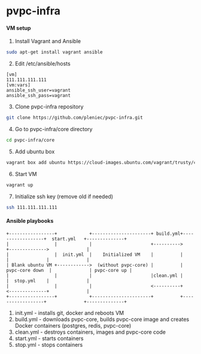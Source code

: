 # pvpc-infra
#### VM setup
1. Install Vagrant and Ansible
```bash
sudo apt-get install vagrant ansible
```
2. Edit /etc/ansible/hosts
```
[vm]
111.111.111.111
[vm:vars]
ansible_ssh_user=vagrant
ansible_ssh_pass=vagrant
```
3. Clone pvpc-infra repository
```bash
git clone https://github.com/pleniec/pvpc-infra.git
```
4. Go to pvpc-infra/core directory
```bash
cd pvpc-infra/core
```
5. Add ubuntu box
```bash
vagrant box add ubuntu https://cloud-images.ubuntu.com/vagrant/trusty/current/trusty-server-cloudimg-amd64-vagrant-disk1.box
```
6. Start VM
```bash
vagrant up
```
7. Initialize ssh key (remove old if needed)
```bash
ssh 111.111.111.111
```
#### Ansible playbooks
```
+-----------------+            +----------------------+ build.yml+------------------+  start.yml   +--------------+
|                 |            |                      +---------->                  +-------------->              |
|                 |  init.yml  |    Initialized VM    |          |                  |              |              |
| Blank ubuntu VM +------------>  (without pvpc-core) |          |  pvpc-core down  |              | pvpc-core up |
|                 |            |                      |clean.yml |                  |  stop.yml    |              |
|                 |            |                      <----------+                  <--------------+              |
+-----------------+            +----------------------+          +------------------+              +--------------+
```
1. init.yml - installs git, docker and reboots VM
2. build.yml - downloads pvpc-core, builds pvpc-core image and creates Docker containers (postgres, redis, pvpc-core)
3. clean.yml - destroys containers, images and pvpc-core code
4. start.yml - starts containers
5. stop.yml - stops containers
